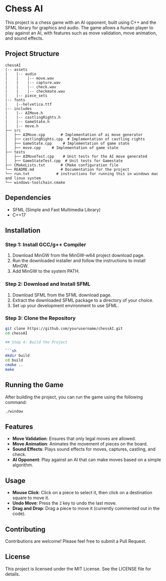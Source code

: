 # Chess AI

This project is a chess game with an AI opponent, built using C++ and the SFML library for graphics and audio. The game allows a human player to play against an AI, with features such as move validation, move animation, and sound effects.

## Project Structure
```
chessAI
|-- assets
|    |-- audio
|    |    |-- move.wav
|    |    |-- capture.wav
|    |    |-- check.wav
|    |    |-- checkmate.wav
|    |-- piece_sets
|-- fonts
|    |--helvetica.ttf
|-- includes
|    |-- AIMove.h
|    |-- castlingRights.h
|    |-- GameState.h
|    |-- move.h
├── src
│   ├── AIMove.cpp       # Implementation of ai move generator
│   ├── castlingRights.cpp  # Implementation of castling rights
│   ├── GameState.cpp     # Implementation of game state
│   ├── move.cpp     # Implementation of game state
├── tests
│   ├── AIMoveTest.cpp    # Unit tests for the AI move generated
│   ├── GameStateTest.cpp  # Unit tests for Gamestate
├── CMakeLists.txt       # CMake configuration file
└── README.md            # Documentation for the project
└── run.txt            # instructions for running this in windows mac and linux system
└── windows-toolchain.cmake

```

## Dependencies

- SFML (Simple and Fast Multimedia Library)
- C++17

## Installation

### Step 1: Install GCC/g++ Compiler

1. Download MinGW from the MinGW-w64 project download page.
2. Run the downloaded installer and follow the instructions to install MinGW.
3. Add MinGW to the system PATH.

### Step 2: Download and Install SFML

1. Download SFML from the SFML download page.
2. Extract the downloaded SFML package to a directory of your choice.
3. Set up your development environment to use SFML.

### Step 3: Clone the Repository

```sh
git clone https://github.com/yourusername/chessAI.git
cd chessAI

## Step 4: Build the Project

```sh
mkdir build
cd build
cmake ..
make
```

## Running the Game

After building the project, you can run the game using the following command:

```sh
./window
```

## Features

- **Move Validation**: Ensures that only legal moves are allowed.
- **Move Animation**: Animates the movement of pieces on the board.
- **Sound Effects**: Plays sound effects for moves, captures, castling, and check.
- **AI Opponent**: Play against an AI that can make moves based on a simple algorithm.

## Usage

- **Mouse Click**: Click on a piece to select it, then click on a destination square to move it.
- **Undo Move**: Press the `Z` key to undo the last move.
- **Drag and Drop**: Drag a piece to move it (currently commented out in the code).

## Contributing

Contributions are welcome! Please feel free to submit a Pull Request.

## License

This project is licensed under the MIT License. See the LICENSE file for details.
```
